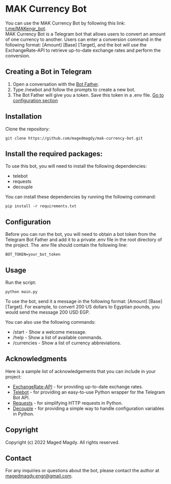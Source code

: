 # MAK Currency Bot
You can use the MAK Currency Bot by following this link: [t.me/MAKengr_bot](https://t.me/MAKengr_bot).  
MAK Currency Bot is a Telegram bot that allows users to convert an amount of one currency to another. 
Users can enter a conversion command in the following format: [Amount] [Base] [Target], 
and the bot will use the ExchangeRate-API to retrieve up-to-date exchange rates and perform the conversion.

## Creating a Bot in Telegram
1. Open a conversation with the [Bot Father](https://telegram.me/botfather).
2. Type /newbot and follow the prompts to create a new bot.
3. The Bot Father will give you a token. Save this token in a .env file. [Go to configuration section](#configuration)

## Installation
Clone the repository:
~~~ 
git clone https://github.com/magedmagdy/mak-currency-bot.git
~~~

## Install the required packages:
To use this bot, you will need to install the following dependencies:

- telebot
- requests
- decouple

You can install these dependencies by running the following command:
~~~ 
pip install -r requirements.txt
~~~

## Configuration
Before you can run the bot, you will need to obtain a bot token from the Telegram Bot Father and add it to a private .env file in the root directory of the project. 
The .env file should contain the following line:

~~~
BOT_TOKEN=your_bot_token
~~~

## Usage
Run the script:
~~~
python main.py
~~~
To use the bot, send it a message in the following format: [Amount] [Base] [Target]. 
For example, to convert 200 US dollars to Egyptian pounds, you would send the message 200 USD EGP.

You can also use the following commands:

- /start - Show a welcome message.
- /help - Show a list of available commands.
- /currencies - Show a list of currency abbreviations.

## Acknowledgments
Here is a sample list of acknowledgements that you can include in your project:

- [ExchangeRate-API](https://www.exchangerate-api.com/) - for providing up-to-date exchange rates.
- [Telebot](https://github.com/eternnoir/pyTelegramBotAPI) - for providing an easy-to-use Python wrapper for the Telegram Bot API.
- [Requests](https://github.com/psf/requests) - for simplifying HTTP requests in Python.
- [Decouple](https://github.com/HBNetwork/python-decouple) - for providing a simple way to handle configuration variables in Python.

## Copyright
Copyright (c) 2022 Maged Magdy. All rights reserved.

## Contact 
For any inquiries or questions about the bot, please contact the author at magedmagdy.engr@gmail.com.
